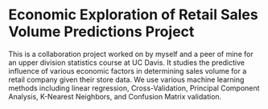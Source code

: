 # Economic Exploration of Retail Sales Volume Predictions Project
 
This is a collaboration project worked on by myself and a peer of mine for an upper division statistics course at UC Davis. It studies the predictive influence of various economic factors in determining sales volume for a retail company given their store data. We use various machine learning methods including linear regression, Cross-Validation, Principal Component Analysis, K-Nearest Neighbors, and Confusion Matrix validation.
